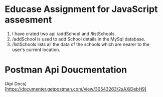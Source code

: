 # Educase Assignment for JavaScript assesment
1. I have crated two api /addSchool and /listSchools.
2. /addSchool is used to add School details in the MySql database.
3. /listSchools lists all the data of the schools which are nearer to the user's current location.

# Postman Api Doucmentation
(Api Docs)[https://documenter.getpostman.com/view/30543263/2sAXjDebH9]
